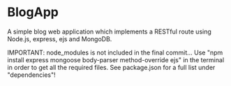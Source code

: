 # BlogApp
A simple blog web application which implements a RESTful route using Node.js, express, ejs and MongoDB.

IMPORTANT: node_modules is not included in the final commit... Use "npm install express mongoose body-parser method-override ejs"
in the terminal in order to get all the required files. See package.json for a full list under "dependencies"!
